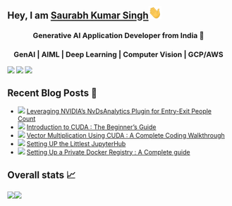 <h2>Hey, I am <a href="https://www.linkedin.com/in/saurabh-kumar-singh-006947128/">Saurabh Kumar Singh</a><img src="https://raw.githubusercontent.com/ABSphreak/ABSphreak/master/gifs/Hi.gif" width="30px"></h2> 


<h3 align="center">Generative AI Application Developer from India 👾</h3>
<h3 align="center">GenAI | AIML | Deep Learning | Computer Vision | GCP/AWS </h3>  

[![](https://img.shields.io/github/followers/zenithexpo?color=%23181717&label=&logo=github&style=for-the-badge)](https://github.com/imSrbh)
[![](https://img.shields.io/badge/-Connect-%230077B5?style=for-the-badge&logo=linkedin)](https://www.linkedin.com/in/saurabh-kumar-singh-006947128/)
[![](https://img.shields.io/twitter/follow/DikshaVv?color=%231DA1F2&label=&logo=twitter&logoColor=%23ffffff&style=for-the-badge)](https://twitter.com/im_srbh)


## Recent Blog Posts :book:
<!--[START github.com/ikawaha/feedsnippet]--><!--[2021-12-04T09:52:57Z]-->
* ![](./icons/zenn.png) [Leveraging NVIDIA’s NvDsAnalytics Plugin for Entry-Exit People Count](https://medium.com/@Smartcow_ai/leveraging-nvidias-nvdsanalytics-plugin-for-entry-exit-people-count-8f2d19217746)
* ![](./icons/zenn.png) [Introduction to CUDA : The Beginner’s Guide](https://imsrbh.github.io/IntroToCUDA)
* ![](./icons/zenn.png) [Vector Multiplication Using CUDA : A Complete Coding Walkthrough](https://imsrbh.github.io/VectorMultiplicationUsingCUDA/)
* ![](./icons/zenn.png) [Setting UP the Littlest JupyterHub](https://imsrbh.github.io/SettingUPtljh/)
* ![](./icons/zenn.png) [Setting Up a Private Docker Registry : A Complete guide](https://imsrbh.github.io/2020/04/22/SettingUpPrivateDockerRegistry/)

<!--[END github.com/ikawaha/feedsnippet]-->

<!--[![Anurag's GitHub stats-Dark](https://github-readme-stats.vercel.app/api?username=imSrbh&show_icons=true&theme=dark#gh-dark-mode-only)](https://github.com/anuraghazra/github-readme-stats#gh-dark-mode-only)-->
<!--[![Anurag's GitHub stats-Light](https://github-readme-stats.vercel.app/api?username=imSrbh&show_icons=true&theme=default#gh-light-mode-only)](https://github.com/anuraghazra/github-readme-stats#gh-light-mode-only)-->

## Overall stats :chart_with_upwards_trend:

<a href="https://github.com/anuraghazra/github-readme-stats">
  <img align="left" src="https://github-readme-stats.vercel.app/api?username=imSrbh&show_icons=true&theme=dark#gh-dark-mode-only" />
</a>
<a href="https://github.com/anuraghazra/github-readme-stats">
  <img align="left" src="https://github-readme-stats.vercel.app/api/top-langs/?username=imSrbh&theme=tokyonight&hide=jupyter%20notebook" />
</a>


